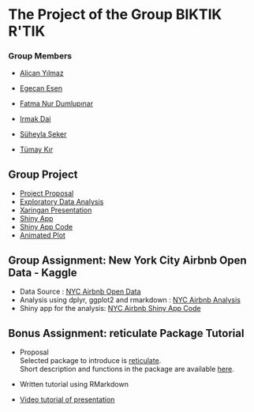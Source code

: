 # The Project of the Group BIKTIK R'TIK

### Group Members

- [Alican Yılmaz](https://pjournal.github.io/boun01-alicanylmz/)

- [Egecan Esen](https://pjournal.github.io/boun01-egc-boun/)

- [Fatma Nur Dumlupınar](https://pjournal.github.io/boun01-fatmadumlupinar/)

- [Irmak Dai](https://pjournal.github.io/boun01-irmakdai/)

- [Süheyla Şeker](https://pjournal.github.io/boun01-Suheylaseker/)

- [Tümay Kır](https://pjournal.github.io/boun01-tumaykir/)


## Group Project
- [Project Proposal ](https://pjournal.github.io/boun01g-biktik-r-tik/Project-Proposal.html)
- [Exploratory Data Analysis](https://pjournal.github.io/boun01g-biktik-r-tik/analysis/GroupProject_Report_FinalVersion.html)
- [Xaringan Presentation](Presentation/Presentation.html)
- [Shiny App](https://irmakdai.shinyapps.io/project-shiny/)
- [Shiny App Code](https://pjournal.github.io/boun01g-biktik-r-tik/shiny.html)
- [Animated Plot](https://raw.githubusercontent.com/pjournal/boun01g-biktik-r-tik/gh-pages/animated_plot_visitors/animatedplot.gif)

## Group Assignment: New York City Airbnb Open Data - Kaggle
- Data Source : [NYC Airbnb Open Data](https://www.kaggle.com/dgomonov/new-york-city-airbnb-open-data)
- Analysis using dplyr, ggplot2 and rmarkdown : [NYC Airbnb Analysis](GroupAssignment.html)
- Shiny app for the analysis: [NYC Airbnb Shiny App Code](ShinyApp.html)

## Bonus Assignment: reticulate Package Tutorial
- Proposal 
<br> Selected package to introduce is [reticulate](https://cran.r-project.org/web/packages/reticulate/index.html).
<br> Short description and functions in the package are available [here](https://www.rdocumentation.org/packages/reticulate/versions/1.16).

- Written tutorial using RMarkdown
- [Video tutorial of presentation](https://www.youtube.com/watch?v=KZRfpTQ07i4&feature=youtu.be&ab_channel=T%C3%BCmayK%C4%B1r)



